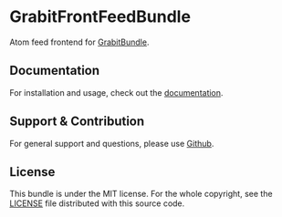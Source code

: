 # GrabitFrontFeedBundle

Atom feed frontend for [GrabitBundle](https://github.com/nicolas-joubert/grabit-bundle).

## Documentation

For installation and usage, check out the [documentation](docs/index.md).

## Support & Contribution

For general support and questions, please use [Github](https://github.com/nicolas-joubert/grabit-front-feed-bundle/issues).

## License

This bundle is under the MIT license.
For the whole copyright, see the [LICENSE](LICENSE) file distributed with this source code.
